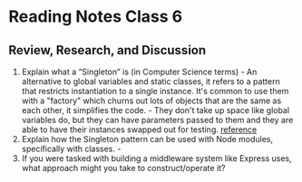 # Reading Notes Class 6

## Review, Research, and Discussion

  1. Explain what a “Singleton” is (in Computer Science terms)
    - An alternative to global variables and static classes, it refers to a pattern that restricts instantiation to a single instance. It's common to use them with a "factory" which churns out lots of objects that are the same as each other, it simplifies the code. 
    - They don't take up space like global variables do, but they can have parameters passed to them and they are able to have their instances swapped out for testing. [reference](https://medium.com/better-programming/what-is-a-singleton-2dc38ca08e92)
  2. Explain how the Singleton pattern can be used with Node modules, specifically with classes.
    - 
  3. If you were tasked with building a middleware system like Express uses, what approach might you take to construct/operate it?
